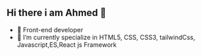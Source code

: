 ## Hi there i am Ahmed 👋

- 🔭 Front-end developer
- 🌱 I’m currently specialize in HTML5, CSS, CSS3, tailwindCss, Javascript,ES,React js Framework
